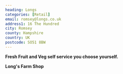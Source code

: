 ```yaml
---
heading: Longs
categories: [Retail]
email: romsey@longs.co.uk
address1: 16 The Hundred
city: Romsey
county: Hampshire
country: UK
postcode: SO51 8BW
---
```

 **Fresh Fruit and Veg self service you choose yourself.**

**Long's Farm Shop**

